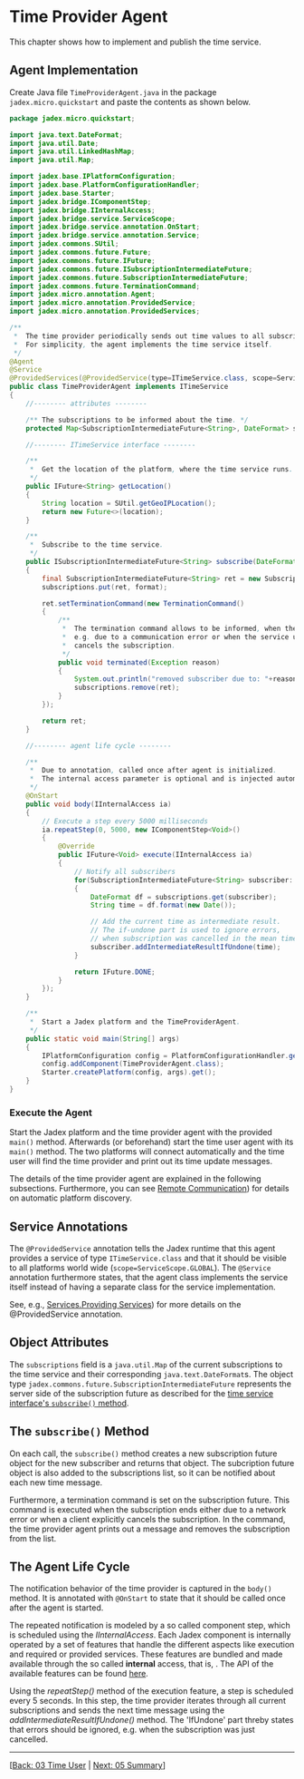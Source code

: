 # Time Provider Agent

This chapter shows how to implement and publish the time service.

## Agent Implementation

Create Java file `TimeProviderAgent.java` in the package `jadex.micro.quickstart` and paste the contents as shown below.

```java
package jadex.micro.quickstart;

import java.text.DateFormat;
import java.util.Date;
import java.util.LinkedHashMap;
import java.util.Map;

import jadex.base.IPlatformConfiguration;
import jadex.base.PlatformConfigurationHandler;
import jadex.base.Starter;
import jadex.bridge.IComponentStep;
import jadex.bridge.IInternalAccess;
import jadex.bridge.service.ServiceScope;
import jadex.bridge.service.annotation.OnStart;
import jadex.bridge.service.annotation.Service;
import jadex.commons.SUtil;
import jadex.commons.future.Future;
import jadex.commons.future.IFuture;
import jadex.commons.future.ISubscriptionIntermediateFuture;
import jadex.commons.future.SubscriptionIntermediateFuture;
import jadex.commons.future.TerminationCommand;
import jadex.micro.annotation.Agent;
import jadex.micro.annotation.ProvidedService;
import jadex.micro.annotation.ProvidedServices;

/**
 *  The time provider periodically sends out time values to all subscribers.
 *  For simplicity, the agent implements the time service itself.
 */
@Agent
@Service
@ProvidedServices(@ProvidedService(type=ITimeService.class, scope=ServiceScope.GLOBAL))
public class TimeProviderAgent implements ITimeService
{
    //-------- attributes --------

    /** The subscriptions to be informed about the time. */
    protected Map<SubscriptionIntermediateFuture<String>, DateFormat> subscriptions = new LinkedHashMap<>();

    //-------- ITimeService interface --------

    /**
     *  Get the location of the platform, where the time service runs.
     */
    public IFuture<String> getLocation()
    {
        String location = SUtil.getGeoIPLocation();
        return new Future<>(location);
    }

    /**
     *  Subscribe to the time service.
     */
    public ISubscriptionIntermediateFuture<String> subscribe(DateFormat format)
    {
        final SubscriptionIntermediateFuture<String> ret = new SubscriptionIntermediateFuture<String>();
        subscriptions.put(ret, format);

        ret.setTerminationCommand(new TerminationCommand()
        {
            /**
             *  The termination command allows to be informed, when the subscription ends,
             *  e.g. due to a communication error or when the service user explicitly
             *  cancels the subscription.
             */
            public void terminated(Exception reason)
            {
                System.out.println("removed subscriber due to: "+reason);
                subscriptions.remove(ret);
            }
        });

        return ret;
    }

    //-------- agent life cycle --------

    /**
     *  Due to annotation, called once after agent is initialized.
     *  The internal access parameter is optional and is injected automatically.
     */
    @OnStart
    public void body(IInternalAccess ia)
    {
        // Execute a step every 5000 milliseconds
        ia.repeatStep(0, 5000, new IComponentStep<Void>()
        {
            @Override
            public IFuture<Void> execute(IInternalAccess ia)
            {
                // Notify all subscribers
                for(SubscriptionIntermediateFuture<String> subscriber: subscriptions.keySet())
                {
                    DateFormat df = subscriptions.get(subscriber);
                    String time = df.format(new Date());

                    // Add the current time as intermediate result.
                    // The if-undone part is used to ignore errors,
                    // when subscription was cancelled in the mean time.
                    subscriber.addIntermediateResultIfUndone(time);
                }

                return IFuture.DONE;
            }
        });
    }

    /**
     *  Start a Jadex platform and the TimeProviderAgent.
     */
    public static void main(String[] args)
    {
        IPlatformConfiguration config = PlatformConfigurationHandler.getMinimalComm();
        config.addComponent(TimeProviderAgent.class);
        Starter.createPlatform(config, args).get();
    }
}
```

### Execute the Agent

Start the Jadex platform and the time provider agent with the provided `main()` method. Afterwards (or beforehand) start the time user agent with its `main()` method. The two platforms will connect automatically and the time user will find the time provider and print out its time update messages.

The details of the time provider agent are explained in the following subsections. Furthermore, you can see [Remote Communication](../../remote/remote.md#awareness)) for details on automatic platform discovery.

## Service Annotations

The `@ProvidedService` annotation tells the Jadex runtime that this agent provides a service of type `ITimeService.class` and that it should be visible to all platforms world wide (`scope=ServiceScope.GLOBAL`). The `@Service` annotation furthermore states, that the agent class implements the service itself instead of having a separate class for the service implementation.

See, e.g.,  [Services.Providing Services](../../services/services.md#providing-services)) for more details on the @ProvidedService annotation.

## Object Attributes

The `subscriptions` field is a `java.util.Map` of the current subscriptions to the time service and their corresponding `java.text.DateFormat`s. The object type `jadex.commons.future.SubscriptionIntermediateFuture` represents the server side of the subscription future as described for the [time service interface's `subscribe()` method](02%20Time%20Service%20Interface.md#the-subscribe-method).

## The `subscribe()` Method

On each call, the `subscribe()` method creates a new subscription future object for the new subscriber and returns that object. The subcription future object is also added to the subscriptions list, so it can be notified about each new time message.

Furthermore, a termination command is set on the subscription future. This command is executed when the subscription ends either due to a network error or when a client explicitly cancels the subscription. In the command, the time provider agent prints out a message and removes the subscription from the list.

## The Agent Life Cycle

The notification behavior of the time provider is captured in the `body()` method. It is annotated with `@OnStart` to state that it should be called once after the agent is started.

The repeated notification is modeled by a so called component step, which is scheduled using the *IInternalAccess*. Each Jadex component is internally operated by a set of features that handle the different aspects like execution and required or provided services. These features are bundled and made available through the so called **internal** access, that is, . The API of the available features can be found [here](https://download.actoron.com/docs/nightlies/latest/javadoc/index.html?jadex/bridge/component/package-summary.html).

Using the *repeatStep()* method of the execution feature, a step is scheduled every 5 seconds. In this step, the time provider iterates through all current subscriptions and sends the next time message using the *addIntermediateResultIfUndone()* method. The 'IfUndone' part threby states that errors should be ignored, e.g. when the subscription was just cancelled.

---
[[Back: 03 Time User](03%20Time%20User.md) | [Next: 05 Summary](05%20Summary.md)]
